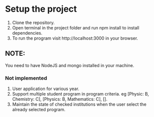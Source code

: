 # Setup the project

1. Clone the repository.
2. Open terminal in the project folder and run npm install to install dependencies.
3. To run the program visit <a> http://localhost:3000 in your browser.

## NOTE: 
You need to have NodeJS and mongo installed in your machine.


### Not implemented
1. User application for various year.
2. Support multiple student program in program criteria. eg [Physic: B, Chemistry: C], [Physics: B, Mathematics: C], [].
3. Maintain the state of checked institutions when the user select the already selected program.